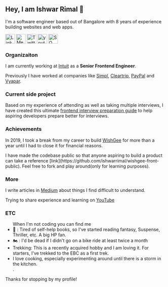 <h2> Hey, I am Ishwar Rimal 👋 </h2>

<p>I'm a software
engineer based out of Bangalore with 8 years of experience building websites and web apps.</p>
<p>
  <a href="https://www.linkedin.com/in/ishwar-rimal-319647b3/"><img width="30px" src="https://img.icons8.com/color/48/000000/linkedin.png" alt="Linkedin Badge"></a> 
  <a href="https://ishwar-rimal.medium.com/"><img width="30px" src="https://github.com/ishwarrimal/ishwarrimal/assets/17489662/b143698d-a74c-4988-ae74-59b3da8bc781" alt="Medium Badge"></a> 
 <a href="https://twitter.com/thehumblebeing"><img src="https://github.com/ishwarrimal/ishwarrimal/assets/17489662/c6c7d85f-3900-4ef9-933d-d5f06dee4823" alt="Twitter badge" width="30px"></a>
 <a href="https://www.youtube.com/channel/UCm1NpJ02h-Ij8CVR2hVXZEw"><img src="https://github.com/ishwarrimal/ishwarrimal/assets/17489662/9429c152-ddb1-4a0b-8cf0-362eb3be7749" alt="youtube badge" width="30px"></a>
 <a href="https://stackoverflow.com/users/5088262/ishwar-rimal"><img width="30px" src="https://github.com/ishwarrimal/ishwarrimal/assets/17489662/1f3a4605-97f4-4f48-89ba-4faf5fdfb6c2" alt="SO Badge"></a> 
</p>

<h3>Organizaiton</h3>
<p>I am currently working at <a href="https://www.intuit.com/in/">Intuit</a> as a <strong>Senior Frontend Engineer</strong>. 
  
Previously I have worked at companies like [Simpl](https://getsimpl.com/), [Cleartrip](https://www.cleartrip.com/), [PayPal](https://www.paypal.com/in/home) and [Vyapar](https://vyaparapp.in/)</strong>.


<h3>Current side project</h3>
Based on my experience of attending as well as taking multiple interviews, I have created this ultimate <a href="https://github.com/ishwarrimal/frontend-interview-preps">frontend interview preparation guide</a> to help aspiring developers prepare better for interviews.

<h3>Achievements</h3>
<p>In 2019, I took a break from my career to build <a href="https://wishgee.com">WishGee</a> for more than a year until I had to close it for financial reasons.</p>
<p>I have made the codebase public so that anyone aspiring to build a product can take a reference [link](https://github.com/ishwarrimal/wishgee-front-public). Feel free to fork and play around(only for learning purposes).</p>


<h3>More</h3>
<p>I write articles in <a href="https://ishwar-rimal.medium.com/">Medium</a> about things I find difficult to understand. </p>

<p>Trying to share experience and learning on <a href="https://www.youtube.com/channel/UCm1NpJ02h-Ij8CVR2hVXZEw">YouTube</a></p>

<h3>ETC</h3>
<ul>When I'm not coding you can find me 
  <li>📖 :  Tired of self-help books, so I've started reading fantasy, Suspense, Thriller, etc. A big HP fan.</li>
  <li>🏍️ : I'd be dead if I didn't go on a bike ride at least twice a month</li>  
  <li>Trekking: This is a recently acquired hobby and I am loving it. For starters, I've trekked to the EBC as a first trek. </li>
  <li>I love cooking, especially experimenting around until there is a storm in the kitchen.</li>.</p> 
</ul>


Thanks for stopping by my profile!


